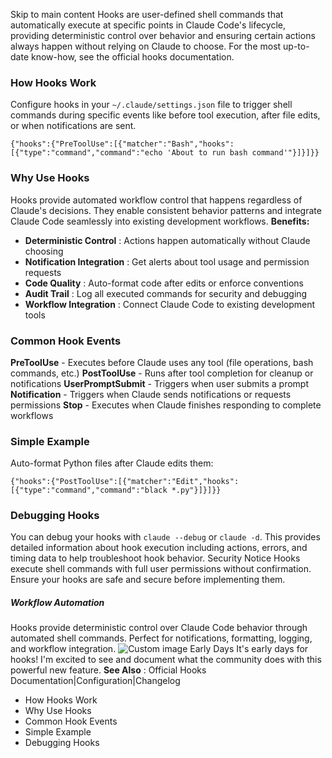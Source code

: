 Skip to main content
Hooks are user-defined shell commands that automatically execute at specific points in Claude Code's lifecycle, providing deterministic control over behavior and ensuring certain actions always happen without relying on Claude to choose.
For the most up-to-date know-how, see the official hooks documentation.
### How Hooks Work​
Configure hooks in your `~/.claude/settings.json` file to trigger shell commands during specific events like before tool execution, after file edits, or when notifications are sent.
```
{"hooks":{"PreToolUse":[{"matcher":"Bash","hooks":[{"type":"command","command":"echo 'About to run bash command'"}]}]}}
```

### Why Use Hooks​
Hooks provide automated workflow control that happens regardless of Claude's decisions. They enable consistent behavior patterns and integrate Claude Code seamlessly into existing development workflows.
**Benefits:**
  * **Deterministic Control** : Actions happen automatically without Claude choosing
  * **Notification Integration** : Get alerts about tool usage and permission requests
  * **Code Quality** : Auto-format code after edits or enforce conventions
  * **Audit Trail** : Log all executed commands for security and debugging
  * **Workflow Integration** : Connect Claude Code to existing development tools


### Common Hook Events​
**PreToolUse** - Executes before Claude uses any tool (file operations, bash commands, etc.)
**PostToolUse** - Runs after tool completion for cleanup or notifications
**UserPromptSubmit** - Triggers when user submits a prompt
**Notification** - Triggers when Claude sends notifications or requests permissions
**Stop** - Executes when Claude finishes responding to complete workflows
### Simple Example​
Auto-format Python files after Claude edits them:
```
{"hooks":{"PostToolUse":[{"matcher":"Edit","hooks":[{"type":"command","command":"black *.py"}]}]}}
```

### Debugging Hooks​
You can debug your hooks with `claude --debug` or `claude -d`. This provides detailed information about hook execution including actions, errors, and timing data to help troubleshoot hook behavior.
Security Notice
Hooks execute shell commands with full user permissions without confirmation. Ensure your hooks are safe and secure before implementing them.
##### Workflow Automation
Hooks provide deterministic control over Claude Code behavior through automated shell commands. Perfect for notifications, formatting, logging, and workflow integration.
![Custom image](https://www.claudelog.com/img/discovery/006.png)
Early Days
It's early days for hooks! I'm excited to see and document what the community does with this powerful new feature.
**See Also** : Official Hooks Documentation|Configuration|Changelog
  * How Hooks Work
  * Why Use Hooks
  * Common Hook Events
  * Simple Example
  * Debugging Hooks


